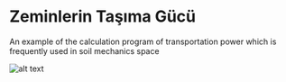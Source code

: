 # Zeminlerin Taşıma Gücü

An example of the calculation program of transportation power which is frequently used in soil mechanics space





![alt text](https://i.ibb.co/7Q5nMC9/Screenshot-3.jpg)
